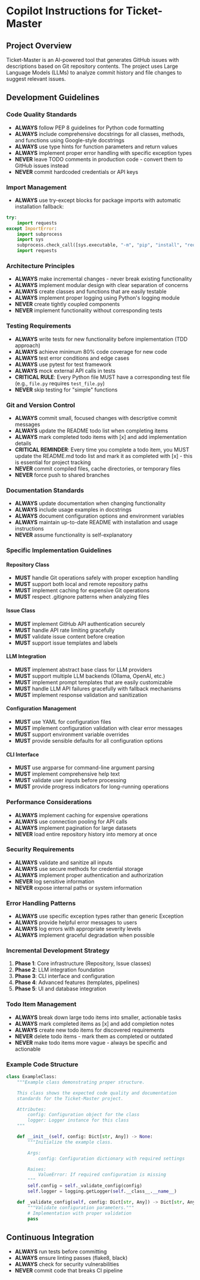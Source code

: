 # Copilot Instructions for Ticket-Master

## Project Overview
Ticket-Master is an AI-powered tool that generates GitHub issues with descriptions based on Git repository contents. The project uses Large Language Models (LLMs) to analyze commit history and file changes to suggest relevant issues.

## Development Guidelines

### Code Quality Standards
- **ALWAYS** follow PEP 8 guidelines for Python code formatting
- **ALWAYS** include comprehensive docstrings for all classes, methods, and functions using Google-style docstrings
- **ALWAYS** use type hints for function parameters and return values
- **ALWAYS** implement proper error handling with specific exception types
- **NEVER** leave TODO comments in production code - convert them to GitHub issues instead
- **NEVER** commit hardcoded credentials or API keys

### Import Management
- **ALWAYS** use try-except blocks for package imports with automatic installation fallback:
```python
try:
    import requests
except ImportError:
    import subprocess
    import sys
    subprocess.check_call([sys.executable, "-m", "pip", "install", "requests"])
    import requests
```

### Architecture Principles
- **ALWAYS** make incremental changes - never break existing functionality
- **ALWAYS** implement modular design with clear separation of concerns
- **ALWAYS** create classes and functions that are easily testable
- **ALWAYS** implement proper logging using Python's logging module
- **NEVER** create tightly coupled components
- **NEVER** implement functionality without corresponding tests

### Testing Requirements
- **ALWAYS** write tests for new functionality before implementation (TDD approach)
- **ALWAYS** achieve minimum 80% code coverage for new code
- **ALWAYS** test error conditions and edge cases
- **ALWAYS** use pytest for test framework
- **ALWAYS** mock external API calls in tests
- **CRITICAL RULE**: Every Python file MUST have a corresponding test file (e.g., `file.py` requires `test_file.py`)
- **NEVER** skip testing for "simple" functions

### Git and Version Control
- **ALWAYS** commit small, focused changes with descriptive commit messages
- **ALWAYS** update the README todo list when completing items
- **ALWAYS** mark completed todo items with [x] and add implementation details
- **CRITICAL REMINDER**: Every time you complete a todo item, you MUST update the README.md todo list and mark it as completed with [x] - this is essential for project tracking
- **NEVER** commit compiled files, cache directories, or temporary files
- **NEVER** force push to shared branches

### Documentation Standards
- **ALWAYS** update documentation when changing functionality
- **ALWAYS** include usage examples in docstrings
- **ALWAYS** document configuration options and environment variables
- **ALWAYS** maintain up-to-date README with installation and usage instructions
- **NEVER** assume functionality is self-explanatory

### Specific Implementation Guidelines

#### Repository Class
- **MUST** handle Git operations safely with proper exception handling
- **MUST** support both local and remote repository paths
- **MUST** implement caching for expensive Git operations
- **MUST** respect .gitignore patterns when analyzing files

#### Issue Class
- **MUST** implement GitHub API authentication securely
- **MUST** handle API rate limiting gracefully
- **MUST** validate issue content before creation
- **MUST** support issue templates and labels

#### LLM Integration
- **MUST** implement abstract base class for LLM providers
- **MUST** support multiple LLM backends (Ollama, OpenAI, etc.)
- **MUST** implement prompt templates that are easily customizable
- **MUST** handle LLM API failures gracefully with fallback mechanisms
- **MUST** implement response validation and sanitization

#### Configuration Management
- **MUST** use YAML for configuration files
- **MUST** implement configuration validation with clear error messages
- **MUST** support environment variable overrides
- **MUST** provide sensible defaults for all configuration options

#### CLI Interface
- **MUST** use argparse for command-line argument parsing
- **MUST** implement comprehensive help text
- **MUST** validate user inputs before processing
- **MUST** provide progress indicators for long-running operations

### Performance Considerations
- **ALWAYS** implement caching for expensive operations
- **ALWAYS** use connection pooling for API calls
- **ALWAYS** implement pagination for large datasets
- **NEVER** load entire repository history into memory at once

### Security Requirements
- **ALWAYS** validate and sanitize all inputs
- **ALWAYS** use secure methods for credential storage
- **ALWAYS** implement proper authentication and authorization
- **NEVER** log sensitive information
- **NEVER** expose internal paths or system information

### Error Handling Patterns
- **ALWAYS** use specific exception types rather than generic Exception
- **ALWAYS** provide helpful error messages to users
- **ALWAYS** log errors with appropriate severity levels
- **ALWAYS** implement graceful degradation when possible

### Incremental Development Strategy
1. **Phase 1**: Core infrastructure (Repository, Issue classes)
2. **Phase 2**: LLM integration foundation
3. **Phase 3**: CLI interface and configuration
4. **Phase 4**: Advanced features (templates, pipelines)
5. **Phase 5**: UI and database integration

### Todo Item Management
- **ALWAYS** break down large todo items into smaller, actionable tasks
- **ALWAYS** mark completed items as [x] and add completion notes
- **ALWAYS** create new todo items for discovered requirements
- **NEVER** delete todo items - mark them as completed or outdated
- **NEVER** make todo items more vague - always be specific and actionable

### Example Code Structure
```python
class ExampleClass:
    """Example class demonstrating proper structure.

    This class shows the expected code quality and documentation
    standards for the Ticket-Master project.

    Attributes:
        config: Configuration object for the class
        logger: Logger instance for this class
    """

    def __init__(self, config: Dict[str, Any]) -> None:
        """Initialize the example class.

        Args:
            config: Configuration dictionary with required settings

        Raises:
            ValueError: If required configuration is missing
        """
        self.config = self._validate_config(config)
        self.logger = logging.getLogger(self.__class__.__name__)

    def _validate_config(self, config: Dict[str, Any]) -> Dict[str, Any]:
        """Validate configuration parameters."""
        # Implementation with proper validation
        pass
```

## Continuous Integration
- **ALWAYS** run tests before committing
- **ALWAYS** ensure linting passes (flake8, black)
- **ALWAYS** check for security vulnerabilities
- **NEVER** commit code that breaks CI pipeline